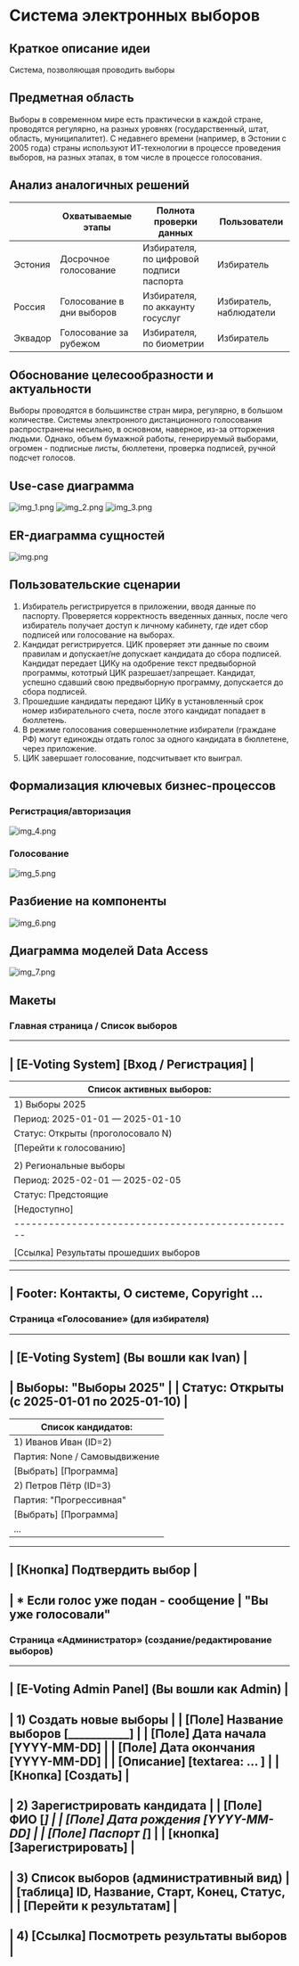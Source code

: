 # Система электронных выборов

## Краткое описание идеи

Система, позволяющая проводить выборы

## Предметная область

Выборы в современном мире есть практически в каждой стране, проводятся регулярно, на разных уровнях (государственный,
штат, область, муниципалитет). С недавнего времени (например, в Эстонии с 2005 года) страны используют ИТ-технологии в
процессе проведения выборов, на разных этапах, в том числе в процессе голосования.

## Анализ аналогичных решений

|         | Охватываемые этапы        | Полнота проверки данных                  | Пользователи            |
|---------|---------------------------|------------------------------------------|-------------------------|
| Эстония | Досрочное голосование     | Избирателя, по цифровой подписи паспорта | Избиратель              |
| Россия  | Голосование в дни выборов | Избирателя, по аккаунту госуслуг         | Избиратель, наблюдатели |
| Эквадор | Голосование за рубежом    | Избирателя, по биометрии                 | Избиратель              |

## Обоснование целесообразности и актуальности

Выборы проводятся в большинстве стран мира, регулярно, в большом количестве. Системы электронного дистанционного
голосования распространены несильно, в основном, наверное, из-за отторжения людьми. Однако, объем бумажной работы,
генерируемый выборами, огромен - подписные листы, бюллетени, проверка подписей, ручной подсчет голосов.

## Use-case диаграмма

![img_1.png](C:\Users\taskf\PycharmProjects\testing-web\img_1.png)
![img_2.png](C:\Users\taskf\PycharmProjects\testing-web\img_2.png)
![img_3.png](C:\Users\taskf\PycharmProjects\testing-web\img_3.png)

## ER-диаграмма сущностей

![img.png](C:\Users\taskf\PycharmProjects\testing-web\img.png)

## Пользовательские сценарии

1. Избиратель регистрируется в приложении, вводя данные по паспорту. Проверяется корректность введенных данных, после
   чего избиратель получает доступ к личному кабинету, где идет сбор подписей или голосование на выборах.
2. Кандидат регистрируется. ЦИК проверяет эти данные по своим правилам и допускает/не допускает кандидата до сбора подписей.   Кандидат передает ЦИКу на одобрение
   текст предвыборной программы, кототрый ЦИК разрешает/запрещает. Кандидат, успешно сдавший свою предвыборную
   программу, допускается до сбора подписей.
3. Прошедшие кандидаты передают ЦИКу в установленный срок номер избирательного счета, после этого кандидат попадает в
   бюллетень.
4. В режиме голосования совершеннолетние избиратели (граждане РФ) могут единожды отдать голос за одного кандидата в бюллетене, через
   приложение.
5. ЦИК завершает голосование, подсчитывает кто выиграл.

## Формализация ключевых бизнес-процессов

### Регистрация/авторизация

![img_4.png](C:\Users\taskf\PycharmProjects\testing-web\img_4.png)

### Голосование

![img_5.png](C:\Users\taskf\PycharmProjects\testing-web\img_5.png)

## Разбиение на компоненты

![img_6.png](C:\Users\taskf\PycharmProjects\testing-web\img_6.png)

## Диаграмма моделей Data Access

![img_7.png](C:\Users\taskf\PycharmProjects\testing-web\img_7.png)

## Макеты

### Главная страница / Список выборов
-------------------------------------------------------
|  [E-Voting System]             [Вход / Регистрация] |
-------------------------------------------------------
|  Список активных выборов:                          |
|  -------------------------------------------------  |
|  1)  Выборы 2025                                   |
|      Период: 2025-01-01 — 2025-01-10               |
|      Статус: Открыты (проголосовало N)             |
|      [Перейти к голосованию]                       |
|                                                    |
|  2)  Региональные выборы                           |
|      Период: 2025-02-01 — 2025-02-05               |
|      Статус: Предстоящие                           |
|      [Недоступно]                                  |
|  -------------------------------------------------  |
|                                                    |
|  [Ссылка]  Результаты прошедших выборов            |
-------------------------------------------------------
|   Footer: Контакты, О системе, Copyright ...
-------------------------------------------------------

### Страница «Голосование» (для избирателя)
--------------------------------------------
|  [E-Voting System]  (Вы вошли как Ivan)  |
--------------------------------------------
|  Выборы: "Выборы 2025"                   |
|  Статус: Открыты (c 2025-01-01 по 2025-01-10) |
--------------------------------------------
|  Список кандидатов:                      |
|  ---------------------------------------- |
|   1) Иванов Иван (ID=2)                  |
|      Партия: None / Самовыдвижение       |
|      [Выбрать]  [Программа]             |
|   2) Петров Пётр (ID=3)                  |
|      Партия: "Прогрессивная"             |
|      [Выбрать]  [Программа]             |
|   ...                                    |
--------------------------------------------
|  [Кнопка] Подтвердить выбор              |
--------------------------------------------
|  * Если голос уже подан - сообщение 
|    "Вы уже голосовали"
--------------------------------------------

### Страница «Администратор» (создание/редактирование выборов)

---------------------------------------------------
| [E-Voting Admin Panel]  (Вы вошли как Admin)     |
---------------------------------------------------
| 1) Создать новые выборы                          |
|    [Поле] Название выборов  [___________]        |
|    [Поле] Дата начала        [YYYY-MM-DD]        |
|    [Поле] Дата окончания     [YYYY-MM-DD]        |
|    [Описание]  [textarea: ... ]                  |
|    [Кнопка]  [Создать]                           |
---------------------------------------------------
| 2) Зарегистрировать кандидата                    |
|    [Поле] ФИО          [___________]             |
|    [Поле] Дата рождения [YYYY-MM-DD]             |
|    [Поле] Паспорт      [___________]             |
|    [кнопка] [Зарегистрировать]                   |
---------------------------------------------------
| 3) Список выборов (административный вид)         |
|    [таблица] ID, Название, Старт, Конец, Статус, |
|              [Перейти к результатам]             |
---------------------------------------------------
| 4) [Ссылка] Посмотреть результаты выборов        |
---------------------------------------------------
